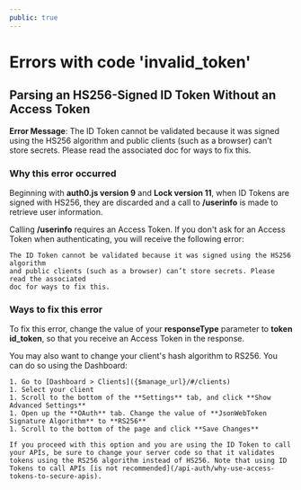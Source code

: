```yaml
---
public: true
---
```


# Errors with code 'invalid_token'

## Parsing an HS256-Signed ID Token Without an Access Token

**Error Message**: The ID Token cannot be validated because it was signed using the HS256 algorithm and public clients (such as a browser) can’t store secrets. Please read the associated doc for ways to fix this.

### Why this error occurred

Beginning with **auth0.js version 9** and **Lock version 11**, when ID Tokens are signed with HS256, they are discarded and a call to **/userinfo** is made to retrieve user information. 

Calling **/userinfo** requires an Access Token. If you don't ask for an Access Token when authenticating, you will receive the following error:

```
The ID Token cannot be validated because it was signed using the HS256 algorithm
and public clients (such as a browser) can’t store secrets. Please read the associated
doc for ways to fix this.
```

### Ways to fix this error

To fix this error, change the value of your **responseType** parameter to **token id_token**, so that you receive an Access Token in the response.

You may also want to change your client's hash algorithm to RS256. You can do so using the Dashboard:

    1. Go to [Dashboard > Clients]({$manage_url}/#/clients)
    1. Select your client
    1. Scroll to the bottom of the **Settings** tab, and click **Show Advanced Settings**
    1. Open up the **OAuth** tab. Change the value of **JsonWebToken Signature Algorithm** to **RS256**
    1. Scroll to the bottom of the page and click **Save Changes**

    If you proceed with this option and you are using the ID Token to call your APIs, be sure to change your server code so that it validates tokens using the RS256 algorithm instead of HS256. Note that using ID Tokens to call APIs [is not recommended](/api-auth/why-use-access-tokens-to-secure-apis).

